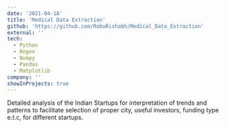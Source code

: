```yaml
---
date: '2021-04-18'
title: 'Medical Data Extraction'
github: 'https://github.com/RobuRishabh/Medical_Data_Extraction'
external: ''
tech:
  - Python
  - Regex
  - Numpy
  - Pandas
  - Matplotlib
company: ''
showInProjects: true
---
```


Detailed analysis of the Indian Startups for interpretation of trends and patterns to facilitate selection of proper city, useful investors, funding type e.t.c, for different startups.

